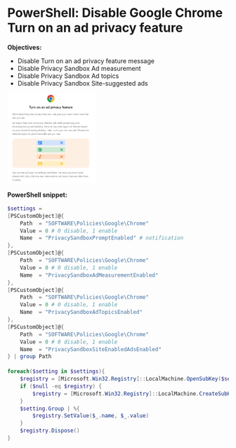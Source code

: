 # PowerShell: Disable Google Chrome Turn on an ad privacy feature

<b>Objectives:</b>

* Disable Turn on an ad privacy feature message
* Disable Privacy Sandbox Ad measurement 
* Disable Privacy Sandbox Ad topics
* Disable Privacy Sandbox Site-suggested ads

<img src="img/privacysandbox.png" width=40% height=40%>

<b>PowerShell snippet:</b>

```powershell
$settings = 
[PSCustomObject]@{
    Path  = "SOFTWARE\Policies\Google\Chrome"
    Value = 0 # 0 disable, 1 enable
    Name  = "PrivacySandboxPromptEnabled" # notification
},
[PSCustomObject]@{ 
    Path  = "SOFTWARE\Policies\Google\Chrome"
    Value = 0 # 0 disable, 1 enable
    Name  = "PrivacySandboxAdMeasurementEnabled"
},
[PSCustomObject]@{ 
    Path  = "SOFTWARE\Policies\Google\Chrome"
    Value = 0 # 0 disable, 1 enable
    Name  = "PrivacySandboxAdTopicsEnabled"
},
[PSCustomObject]@{ 
    Path  = "SOFTWARE\Policies\Google\Chrome"
    Value = 0 # 0 disable, 1 enable
    Name  = "PrivacySandboxSiteEnabledAdsEnabled"
} | group Path

foreach($setting in $settings){
    $registry = [Microsoft.Win32.Registry]::LocalMachine.OpenSubKey($setting.Name, $true)
    if ($null -eq $registry) {
        $registry = [Microsoft.Win32.Registry]::LocalMachine.CreateSubKey($setting.Name, $true)
    }
    $setting.Group | %{
        $registry.SetValue($_.name, $_.value)
    }
    $registry.Dispose()
}
```
